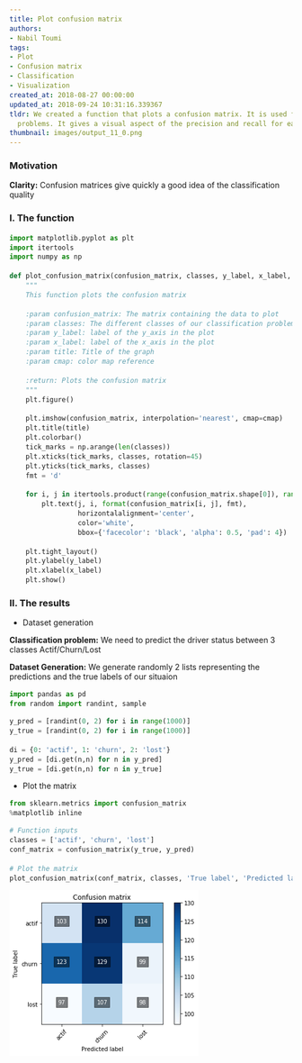 ```yaml
---
title: Plot confusion matrix
authors:
- Nabil Toumi
tags:
- Plot
- Confusion matrix
- Classification
- Visualization
created_at: 2018-08-27 00:00:00
updated_at: 2018-09-24 10:31:16.339367
tldr: We created a function that plots a confusion matrix. It is used for the classifications
  problems. It gives a visual aspect of the precision and recall for each class
thumbnail: images/output_11_0.png
---
```

### Motivation

**Clarity:** Confusion matrices give quickly a good idea of the classification quality

### I. The function


```python
import matplotlib.pyplot as plt
import itertools
import numpy as np

def plot_confusion_matrix(confusion_matrix, classes, y_label, x_label, title='Confusion matrix', cmap=plt.cm.Blues):
    """
    This function plots the confusion matrix

    :param confusion_matrix: The matrix containing the data to plot
    :param classes: The different classes of our classification problem
    :param y_label: label of the y_axis in the plot
    :param x_label: label of the x_axis in the plot
    :param title: Title of the graph
    :param cmap: color map reference

    :return: Plots the confusion matrix
    """
    plt.figure()

    plt.imshow(confusion_matrix, interpolation='nearest', cmap=cmap)
    plt.title(title)
    plt.colorbar()
    tick_marks = np.arange(len(classes))
    plt.xticks(tick_marks, classes, rotation=45)
    plt.yticks(tick_marks, classes)
    fmt = 'd'

    for i, j in itertools.product(range(confusion_matrix.shape[0]), range(confusion_matrix.shape[1])):
        plt.text(j, i, format(confusion_matrix[i, j], fmt),
                 horizontalalignment='center',
                 color='white',
                 bbox={'facecolor': 'black', 'alpha': 0.5, 'pad': 4})

    plt.tight_layout()
    plt.ylabel(y_label)
    plt.xlabel(x_label)
    plt.show()

```
### II. The results

- Dataset generation

**Classification problem:** We need to predict the driver status between 3 classes Actif/Churn/Lost

**Dataset Generation:** We generate randomly 2 lists representing the predictions and the true labels of our situaion


```python
import pandas as pd
from random import randint, sample
```

```python
y_pred = [randint(0, 2) for i in range(1000)]
y_true = [randint(0, 2) for i in range(1000)]

di = {0: 'actif', 1: 'churn', 2: 'lost'}
y_pred = [di.get(n,n) for n in y_pred]
y_true = [di.get(n,n) for n in y_true]
```
- Plot the matrix


```python
from sklearn.metrics import confusion_matrix
%matplotlib inline
```

```python
# Function inputs
classes = ['actif', 'churn', 'lost']
conf_matrix = confusion_matrix(y_true, y_pred)

# Plot the matrix
plot_confusion_matrix(conf_matrix, classes, 'True label', 'Predicted label', title='Confusion matrix', cmap=plt.cm.Blues)
```


![png](images/output_11_0.png)
